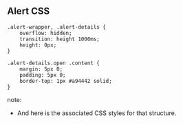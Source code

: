 ## Alert CSS

<pre><code class="css" data-trim data-noescape>.alert-wrapper, .alert-details {
    overflow: hidden;
    transition: height 1000ms;
    height: 0px;
}

.alert-details.open .content {
    margin: 5px 0;
    padding: 5px 0;
    border-top: 1px #a94442 solid;
}
</code></pre>

note:
* And here is the associated CSS styles for that structure.
